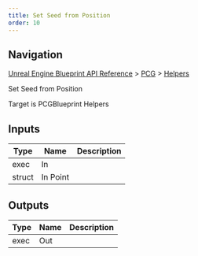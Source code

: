 ```yaml
---
title: Set Seed from Position
order: 10
---
```

## Navigation

[Unreal Engine Blueprint API Reference](https://dev.epicgames.com/documentation/en-us/unreal-engine/BlueprintAPI) > [PCG](https://dev.epicgames.com/documentation/en-us/unreal-engine/BlueprintAPI/PCG) > [Helpers](https://dev.epicgames.com/documentation/en-us/unreal-engine/BlueprintAPI/PCG/Helpers)

Set Seed from Position

Target is PCGBlueprint Helpers

## Inputs

| Type | Name | Description |
| --- | --- | --- |
| exec | In |  |
| struct | In Point |  |

## Outputs

| Type | Name | Description |
| --- | --- | --- |
| exec | Out |  |
